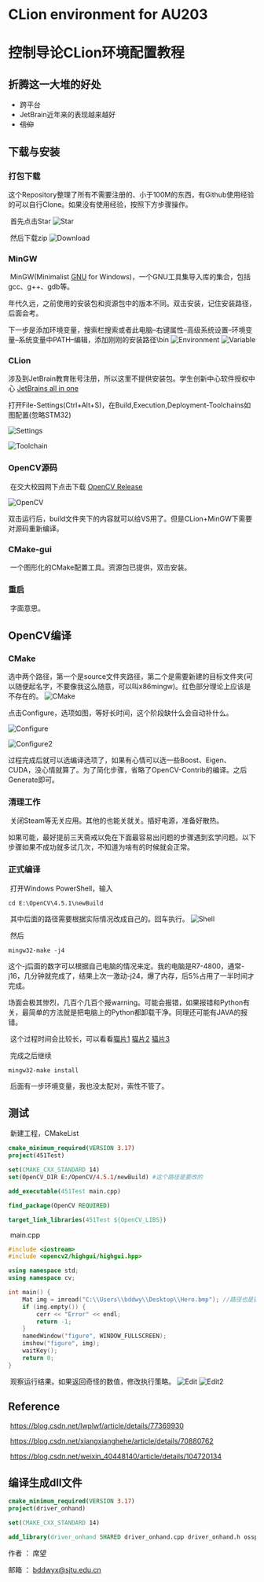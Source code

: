 # CLion environment for AU203

# 控制导论CLion环境配置教程

## 折腾这一大堆的好处

* 跨平台
* JetBrain近年来的表现越来越好
* ~~信仰~~

## 下载与安装

### 打包下载
​	这个Repository整理了所有不需要注册的、小于100M的东西，有Github使用经验的可以自行Clone。如果没有使用经验，按照下方步骤操作。

​	首先点击Star
![Star](https://github.com/bddwyx/CLion-environment-for-AU203/blob/main/figure/Star.png)

​	然后下载zip
![Download](https://github.com/bddwyx/CLion-environment-for-AU203/blob/main/figure/Download.png)

### MinGW

​	MinGW(Minimalist [GNU](https://baike.baidu.com/item/GNU) for Windows)，一个GNU工具集导入库的集合，包括gcc、g++、gdb等。

​	年代久远，之前使用的安装包和资源包中的版本不同。双击安装，记住安装路径，后面会考。

​	下一步是添加环境变量，搜索栏搜索或者此电脑–右键属性–高级系统设置–环境变量–系统变量中PATH–编辑，添加刚刚的安装路径\bin
![Environment](https://github.com/bddwyx/CLion-environment-for-AU203/blob/main/figure/Environment.png)
![Variable](https://github.com/bddwyx/CLion-environment-for-AU203/blob/main/figure/Variable.png)

### CLion
​	涉及到JetBrain教育账号注册，所以这里不提供安装包。学生创新中心软件授权中心	[JetBrains all in one](http://lic.si.sjtu.edu.cn/Default/softshow/tag/MDAwMDAwMDAwMLGedqE)

​	打开File-Settings(Ctrl+Alt+S)，在Build,Execution,Deployment-Toolchains如图配置(忽略STM32)

![Settings](https://github.com/bddwyx/CLion-environment-for-AU203/blob/main/figure/Settings.png)

![Toolchain](https://github.com/bddwyx/CLion-environment-for-AU203/blob/main/figure/Toolchain.png)

### OpenCV源码
​	在交大校园网下点击下载	[OpenCV Release](https://opencv.org/releases/)

![OpenCV](https://github.com/bddwyx/CLion-environment-for-AU203/blob/main/figure/OpenCV.png)

​	双击运行后，build文件夹下的内容就可以给VS用了。但是CLion+MinGW下需要对源码重新编译。

### CMake-gui

​	一个图形化的CMake配置工具。资源包已提供，双击安装。

### 重启
​	字面意思。


## OpenCV编译

### CMake
​	选中两个路径，第一个是source文件夹路径，第二个是需要新建的目标文件夹(可以随便起名字，不要像我这么随意，可以叫x86mingw)。红色部分理论上应该是不存在的。
![CMake](https://github.com/bddwyx/CLion-environment-for-AU203/blob/main/figure/CMake.png)

​	点击Configure，选项如图，等好长时间，这个阶段缺什么会自动补什么。

![Configure](https://github.com/bddwyx/CLion-environment-for-AU203/blob/main/figure/Configure.png)

![Configure2](https://github.com/bddwyx/CLion-environment-for-AU203/blob/main/figure/Configure2.png)

​	过程完成后就可以选编译选项了，如果有心情可以选一些Boost、Eigen、CUDA，没心情就算了。为了简化步骤，省略了OpenCV-Contrib的编译。之后Generate即可。

### 清理工作
​	关闭Steam等无关应用。其他的也能关就关。插好电源，准备好散热。

​	如果可能，最好提前三天斋戒以免在下面最容易出问题的步骤遇到玄学问题。以下步骤如果不成功就多试几次，不知道为啥有的时候就会正常。

### 正式编译

​	打开Windows PowerShell，输入
```Linux
cd E:\OpenCV\4.5.1\newBuild
```
​	其中后面的路径需要根据实际情况改成自己的。回车执行。
![Shell](https://github.com/bddwyx/CLion-environment-for-AU203/blob/main/figure/Shell.png)

​	然后

```Linux
mingw32-make -j4
```
​	这个-j后面的数字可以根据自己电脑的情况来定。我的电脑是R7-4800，通常-j16，几分钟就完成了，结果上次一激动-j24，爆了内存，后5%占用了一半时间才完成。

​	场面会极其惨烈，几百个几百个报warning。可能会报错，如果报错和Python有关，最简单的方法就是把电脑上的Python都卸载干净。同理还可能有JAVA的报错。

​	这个过程时间会比较长，可以看看[猫片1](https://www.bilibili.com/video/BV18J411h7Bj?from=search&seid=6369731823639503698) [猫片2](https://www.bilibili.com/video/BV1dZ4y1x72L?from=search&seid=6369731823639503698) [猫片3](https://www.bilibili.com/video/BV1v54y1W7sd?from=search&seid=6369731823639503698)

​	完成之后继续

```Linux
mingw32-make install
```

​	后面有一步环境变量，我也没太配对，索性不管了。

## 测试
​	新建工程，CMakeList

```CMake
cmake_minimum_required(VERSION 3.17)
project(451Test)

set(CMAKE_CXX_STANDARD 14)
set(OpenCV_DIR E:/OpenCV/4.5.1/newBuild) #这个路径是要改的

add_executable(451Test main.cpp)

find_package(OpenCV REQUIRED)

target_link_libraries(451Test ${OpenCV_LIBS})
```
​	main.cpp

```cpp
#include <iostream>
#include <opencv2/highgui/highgui.hpp>

using namespace std;
using namespace cv;

int main() {
    Mat img = imread("C:\\Users\\bddwy\\Desktop\\Hero.bmp"); //路径也是要改的，随便找一张图片
    if (img.empty()) {
        cerr << "Error" << endl;
        return -1;
    }
    namedWindow("figure", WINDOW_FULLSCREEN);
    imshow("figure", img);
    waitKey();
    return 0;
}
```
​	观察运行结果。如果返回奇怪的数值，修改执行策略。
![Edit](https://github.com/bddwyx/CLion-environment-for-AU203/blob/main/figure/Edit.png)
![Edit2](https://github.com/bddwyx/CLion-environment-for-AU203/blob/main/figure/Edit2.png)

## Reference
​	https://blog.csdn.net/lwplwf/article/details/77369930

​	https://blog.csdn.net/xiangxianghehe/article/details/70880762

​	https://blog.csdn.net/weixin_40448140/article/details/104720134

## 编译生成dll文件
```CMake
cmake_minimum_required(VERSION 3.17)
project(driver_onhand)

set(CMAKE_CXX_STANDARD 14)

add_library(driver_onhand SHARED driver_onhand.cpp driver_onhand.h osspec.h tgf.h)
```









作者 ： 席望

邮箱 ： bddwyx@sjtu.edu.cn